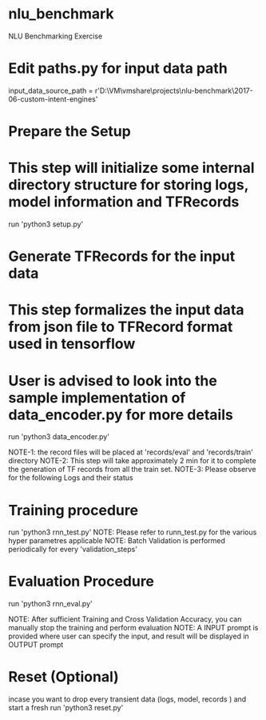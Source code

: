# nlu_benchmark
NLU Benchmarking Exercise


# Edit paths.py for input data path
input_data_source_path = r'D:\VM\vmshare\projects\nlu-benchmark\2017-06-custom-intent-engines'


# Prepare the Setup
# This step will initialize some internal directory structure for storing logs, model information and TFRecords

run 'python3 setup.py'




# Generate TFRecords for the input data
# This step formalizes the input data from json file to TFRecord format used in tensorflow
# User is advised to look into the sample implementation of data_encoder.py for more details

run 'python3 data_encoder.py'

NOTE-1: the record files will be placed at 'records/eval' and 'records/train' directory
NOTE-2: This step will take approximately 2 min for it to complete the generation of TF records from all the train set.
NOTE-3: Please observe for the following Logs and their status


# Training procedure

run 'python3 rnn_test.py'
NOTE: Please refer to runn_test.py for the various hyper parametres applicable
NOTE: Batch Validation is performed periodically for every 'validation_steps'


# Evaluation Procedure

run 'python3 rnn_eval.py'

NOTE: After sufficient Training and Cross Validation Accuracy, you can manually stop the training and perform evaluation
NOTE: A INPUT prompt is provided where user can specify the input, and result will be displayed in OUTPUT prompt



# Reset (Optional)

incase you want to drop every transient data (logs, model, records ) and start a fresh
run 'python3 reset.py'






